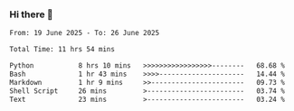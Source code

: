 ### Hi there 👋

<!--
**ututono/ututono** is a ✨ _special_ ✨ repository because its `README.md` (this file) appears on your GitHub profile.

Here are some ideas to get you started:

- 🔭 I’m currently working on ...
- 🌱 I’m currently learning ...
- 👯 I’m looking to collaborate on ...
- 🤔 I’m looking for help with ...
- 💬 Ask me about ...
- 📫 How to reach me: ...
- 😄 Pronouns: ...
- ⚡ Fun fact: ...
-->



<!--START_SECTION:waka-->

```txt
From: 19 June 2025 - To: 26 June 2025

Total Time: 11 hrs 54 mins

Python           8 hrs 10 mins   >>>>>>>>>>>>>>>>>--------   68.68 %
Bash             1 hr 43 mins    >>>>---------------------   14.44 %
Markdown         1 hr 9 mins     >>-----------------------   09.73 %
Shell Script     26 mins         >------------------------   03.74 %
Text             23 mins         >------------------------   03.24 %
```

<!--END_SECTION:waka-->
